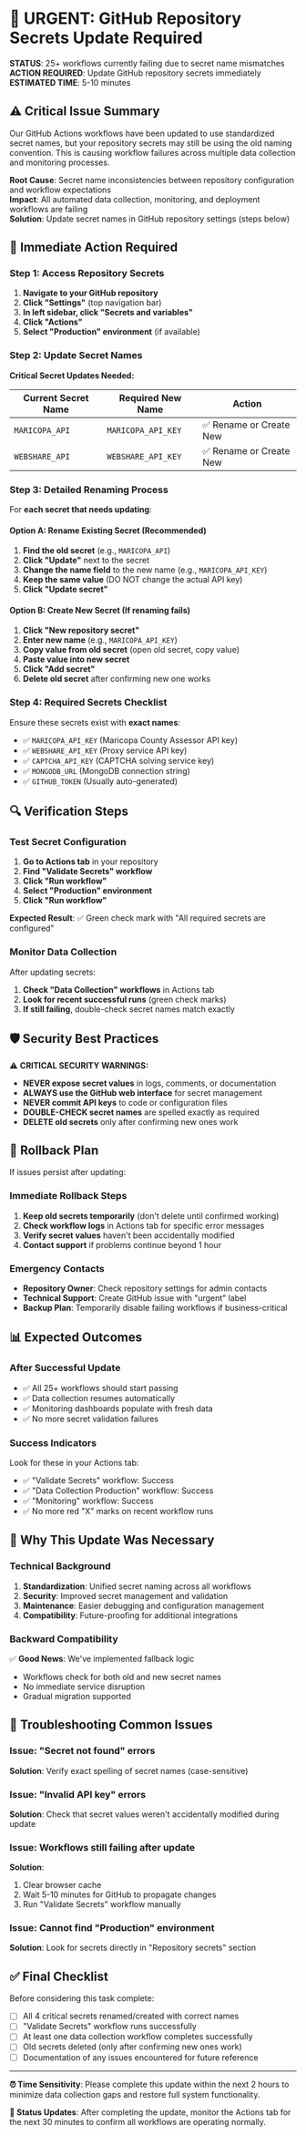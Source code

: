# 🚨 URGENT: GitHub Repository Secrets Update Required

**STATUS**: 25+ workflows currently failing due to secret name mismatches  
**ACTION REQUIRED**: Update GitHub repository secrets immediately  
**ESTIMATED TIME**: 5-10 minutes  

## ⚠️ Critical Issue Summary

Our GitHub Actions workflows have been updated to use standardized secret names, but your repository secrets may still be using the old naming convention. This is causing workflow failures across multiple data collection and monitoring processes.

**Root Cause**: Secret name inconsistencies between repository configuration and workflow expectations  
**Impact**: All automated data collection, monitoring, and deployment workflows are failing  
**Solution**: Update secret names in GitHub repository settings (steps below)  

## 🎯 Immediate Action Required

### Step 1: Access Repository Secrets

1. **Navigate to your GitHub repository**
2. **Click "Settings"** (top navigation bar)
3. **In left sidebar, click "Secrets and variables"**
4. **Click "Actions"**
5. **Select "Production" environment** (if available)

### Step 2: Update Secret Names

**Critical Secret Updates Needed:**

| Current Secret Name | Required New Name | Action |
|-------------------|-----------------|---------|
| `MARICOPA_API` | `MARICOPA_API_KEY` | ✅ Rename or Create New |
| `WEBSHARE_API` | `WEBSHARE_API_KEY` | ✅ Rename or Create New |

### Step 3: Detailed Renaming Process

For **each secret that needs updating**:

#### Option A: Rename Existing Secret (Recommended)
1. **Find the old secret** (e.g., `MARICOPA_API`)
2. **Click "Update"** next to the secret
3. **Change the name field** to the new name (e.g., `MARICOPA_API_KEY`)
4. **Keep the same value** (DO NOT change the actual API key)
5. **Click "Update secret"**

#### Option B: Create New Secret (If renaming fails)
1. **Click "New repository secret"**
2. **Enter new name** (e.g., `MARICOPA_API_KEY`)
3. **Copy value from old secret** (open old secret, copy value)
4. **Paste value into new secret**
5. **Click "Add secret"**
6. **Delete old secret** after confirming new one works

### Step 4: Required Secrets Checklist

Ensure these secrets exist with **exact names**:

- ✅ `MARICOPA_API_KEY` (Maricopa County Assessor API key)
- ✅ `WEBSHARE_API_KEY` (Proxy service API key)
- ✅ `CAPTCHA_API_KEY` (CAPTCHA solving service key)
- ✅ `MONGODB_URL` (MongoDB connection string)
- ✅ `GITHUB_TOKEN` (Usually auto-generated)

## 🔍 Verification Steps

### Test Secret Configuration

1. **Go to Actions tab** in your repository
2. **Find "Validate Secrets" workflow**
3. **Click "Run workflow"**
4. **Select "Production" environment**
5. **Click "Run workflow"**

**Expected Result**: ✅ Green check mark with "All required secrets are configured"

### Monitor Data Collection

After updating secrets:

1. **Check "Data Collection" workflows** in Actions tab
2. **Look for recent successful runs** (green check marks)
3. **If still failing**, double-check secret names match exactly

## 🛡️ Security Best Practices

⚠️ **CRITICAL SECURITY WARNINGS:**

- **NEVER expose secret values** in logs, comments, or documentation
- **ALWAYS use the GitHub web interface** for secret management
- **NEVER commit API keys** to code or configuration files
- **DOUBLE-CHECK secret names** are spelled exactly as required
- **DELETE old secrets** only after confirming new ones work

## 🔄 Rollback Plan

If issues persist after updating:

### Immediate Rollback Steps

1. **Keep old secrets temporarily** (don't delete until confirmed working)
2. **Check workflow logs** in Actions tab for specific error messages
3. **Verify secret values** haven't been accidentally modified
4. **Contact support** if problems continue beyond 1 hour

### Emergency Contacts

- **Repository Owner**: Check repository settings for admin contacts
- **Technical Support**: Create GitHub issue with "urgent" label
- **Backup Plan**: Temporarily disable failing workflows if business-critical

## 📊 Expected Outcomes

### After Successful Update

- ✅ All 25+ workflows should start passing
- ✅ Data collection resumes automatically  
- ✅ Monitoring dashboards populate with fresh data
- ✅ No more secret validation failures

### Success Indicators

Look for these in your Actions tab:
- ✅ "Validate Secrets" workflow: Success
- ✅ "Data Collection Production" workflow: Success  
- ✅ "Monitoring" workflow: Success
- ✅ No more red "X" marks on recent workflow runs

## 🚀 Why This Update Was Necessary

### Technical Background

1. **Standardization**: Unified secret naming across all workflows
2. **Security**: Improved secret management and validation
3. **Maintenance**: Easier debugging and configuration management
4. **Compatibility**: Future-proofing for additional integrations

### Backward Compatibility

✅ **Good News**: We've implemented fallback logic  
- Workflows check for both old and new secret names
- No immediate service disruption
- Gradual migration supported

## 🔧 Troubleshooting Common Issues

### Issue: "Secret not found" errors
**Solution**: Verify exact spelling of secret names (case-sensitive)

### Issue: "Invalid API key" errors  
**Solution**: Check that secret values weren't accidentally modified during update

### Issue: Workflows still failing after update
**Solution**: 
1. Clear browser cache
2. Wait 5-10 minutes for GitHub to propagate changes
3. Run "Validate Secrets" workflow manually

### Issue: Cannot find "Production" environment
**Solution**: Look for secrets directly in "Repository secrets" section

## ✅ Final Checklist

Before considering this task complete:

- [ ] All 4 critical secrets renamed/created with correct names
- [ ] "Validate Secrets" workflow runs successfully
- [ ] At least one data collection workflow completes successfully  
- [ ] Old secrets deleted (only after confirming new ones work)
- [ ] Documentation of any issues encountered for future reference

---

**⏰ Time Sensitivity**: Please complete this update within the next 2 hours to minimize data collection gaps and restore full system functionality.

**🔄 Status Updates**: After completing the update, monitor the Actions tab for the next 30 minutes to confirm all workflows are operating normally.